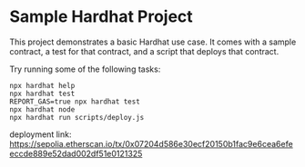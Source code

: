 # Sample Hardhat Project

This project demonstrates a basic Hardhat use case. It comes with a sample contract, a test for that contract, and a script that deploys that contract.

Try running some of the following tasks:

```shell
npx hardhat help
npx hardhat test
REPORT_GAS=true npx hardhat test
npx hardhat node
npx hardhat run scripts/deploy.js
```

deployment link: https://sepolia.etherscan.io/tx/0x07204d586e30ecf20150b1fac9e6cea6efeeccde889e52dad002df51e0121325
